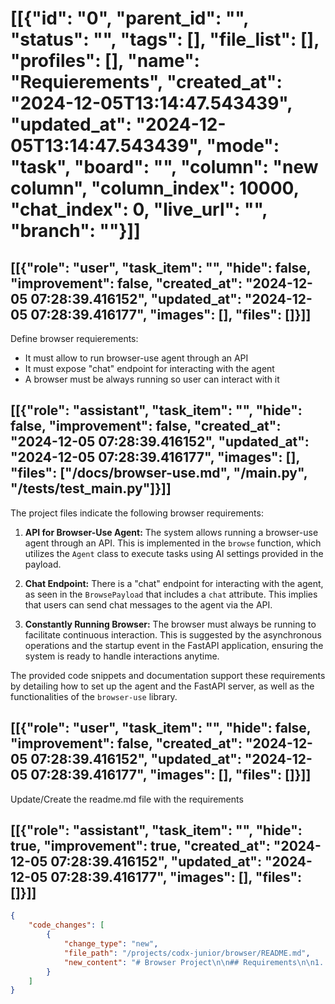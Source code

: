 # [[{"id": "0", "parent_id": "", "status": "", "tags": [], "file_list": [], "profiles": [], "name": "Requierements", "created_at": "2024-12-05T13:14:47.543439", "updated_at": "2024-12-05T13:14:47.543439", "mode": "task", "board": "", "column": "new column", "column_index": 10000, "chat_index": 0, "live_url": "", "branch": ""}]]
## [[{"role": "user", "task_item": "", "hide": false, "improvement": false, "created_at": "2024-12-05 07:28:39.416152", "updated_at": "2024-12-05 07:28:39.416177", "images": [], "files": []}]]
Define browser requierements:
- It must allow to run browser-use agent through an API
- It must expose "chat" endpoint for interacting with the agent
- A browser must be always running so user can interact with it
## [[{"role": "assistant", "task_item": "", "hide": false, "improvement": false, "created_at": "2024-12-05 07:28:39.416152", "updated_at": "2024-12-05 07:28:39.416177", "images": [], "files": ["/docs/browser-use.md", "/main.py", "/tests/test_main.py"]}]]
The project files indicate the following browser requirements:

1. **API for Browser-Use Agent:** The system allows running a browser-use agent through an API. This is implemented in the `browse` function, which utilizes the `Agent` class to execute tasks using AI settings provided in the payload.

2. **Chat Endpoint:** There is a "chat" endpoint for interacting with the agent, as seen in the `BrowsePayload` that includes a `chat` attribute. This implies that users can send chat messages to the agent via the API.

3. **Constantly Running Browser:** The browser must always be running to facilitate continuous interaction. This is suggested by the asynchronous operations and the startup event in the FastAPI application, ensuring the system is ready to handle interactions anytime.

The provided code snippets and documentation support these requirements by detailing how to set up the agent and the FastAPI server, as well as the functionalities of the `browser-use` library.
## [[{"role": "user", "task_item": "", "hide": false, "improvement": false, "created_at": "2024-12-05 07:28:39.416152", "updated_at": "2024-12-05 07:28:39.416177", "images": [], "files": []}]]
Update/Create the readme.md file with the requirements
## [[{"role": "assistant", "task_item": "", "hide": true, "improvement": true, "created_at": "2024-12-05 07:28:39.416152", "updated_at": "2024-12-05 07:28:39.416177", "images": [], "files": []}]]
```json
{
    "code_changes": [
        {
            "change_type": "new",
            "file_path": "/projects/codx-junior/browser/README.md",
            "new_content": "# Browser Project\n\n## Requirements\n\n1. **API for Browser-Use Agent:**\n   - The system allows running a browser-use agent through an API.\n   - Implements the `browse` function using the `Agent` class.\n\n2. **Chat Endpoint:**\n   - Exposes a \"chat\" endpoint for interacting with the agent.\n   - Utilizes the `chat` attribute in `BrowsePayload` for communication.\n\n3. **Constantly Running Browser:**\n   - Ensures the browser is always running for continuous interaction.\n   - Uses asynchronous operations and a startup event in the FastAPI application.\n\n## Project Structure\n\n- **Root Path:** `/projects/codx-junior/browser`\n- **Folder Structure:**\n  - `docs/`\n  - `tests/`\n\n## Setup and Installation\n\n1. Clone the repository.\n2. Navigate to the project directory.\n3. Install dependencies using `pip install -r requirements.txt`.\n4. Run the server with `uvicorn main:app --reload`.\n\nPlease refer to the `docs/` directory for detailed documentation."
        }
    ]
}
```